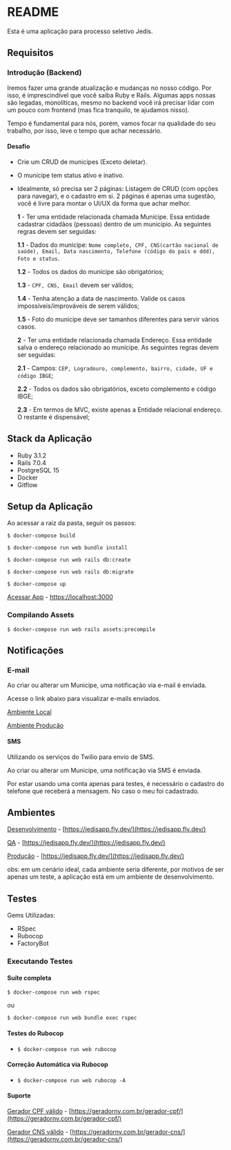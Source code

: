 # README

Esta é uma aplicação para processo seletivo Jedis.

## Requisitos

### Introdução (Backend)

Iremos fazer uma grande atualização e mudanças no nosso código. Por isso, é imprescindível que você saiba Ruby e Rails. Algumas apps nossas são legadas, monolíticas, mesmo no backend você irá precisar lidar com um pouco com frontend (mas fica tranquilo, te ajudamos nisso).

Tempo é fundamental para nós, porém, vamos focar na qualidade do seu trabalho, por isso, leve o tempo que achar necessário.

#### Desafio

- Crie um CRUD de municipes (Exceto deletar).
- O munícipe tem status ativo e inativo.
- Idealmente, só precisa ser 2 páginas: Listagem de CRUD (com opções para navegar), e o cadastro em si. 2 páginas é apenas uma sugestão, você é livre para montar o UI/UX da forma que achar melhor.

  **1** - Ter uma entidade relacionada chamada Munícipe. Essa entidade cadastrar cidadãos (pessoas) dentro de um município. As seguintes regras devem ser seguidas:

  **1.1** - Dados do munícipe: `Nome completo, CPF, CNS(cartão nacional de saúde), Email, Data nascimento, Telefone (código do país e ddd), Foto e status`.

  **1.2** - Todos os dados do munícipe são obrigatórios;

  **1.3** - `CPF, CNS, Email` devem ser válidos;

  **1.4** - Tenha atenção a data de nascimento. Valide os casos impossíveis/improváveis de serem válidos;

  **1.5** - Foto do munícipe deve ser tamanhos diferentes para servir vários casos.

  **2** - Ter uma entidade relacionada chamada Endereço. Essa entidade salva o endereço relacionado ao munícipe. As seguintes regras devem ser seguidas:

  **2.1** - Campos: `CEP, Logradouro, complemento, bairro, cidade, UF e código IBGE`;

  **2.2** - Todos os dados são obrigatórios, exceto complemento e código IBGE;

  **2.3** - Em termos de MVC, existe apenas a Entidade relacional endereço. O restante é dispensável;

## Stack da Aplicação

- Ruby 3.1.2
- Rails 7.0.4
- PostgreSQL 15
- Docker
- Gitflow

## Setup da Aplicação

Ao acessar a raiz da pasta, seguir os passos:

`$ docker-compose build`

`$ docker-compose run web bundle install`

`$ docker-compose run web rails db:create`

`$ docker-compose run web rails db:migrate`

`$ docker-compose up`

[Acessar App]([https://localhost:3000](https://localhost:3000)) - [https://localhost:3000](https://localhost:3000)

### Compilando Assets

`$ docker-compose run web rails assets:precompile`

## Notificações

### E-mail

Ao criar ou alterar um Municipe, uma notificação via e-mail é enviada.

Acesse o link abaixo para visualizar e-mails enviados.

[Ambiente Local](http://localhost:3000/inbox)

[Ambiente Produção](https://jedisapp.fly.dev/inbox)

#### SMS

Utilizando os serviços do Twilio para envio de SMS.

Ao criar ou alterar um Municipe, uma notificação via SMS é enviada.

Por estar usando uma conta apenas para testes, é necessário o cadastro do telefone que receberá a mensagem. No caso o meu foi cadastrado.

## Ambientes

[Desenvolvimento]([https://jedisapp.fly.dev/](https://jedisapp.fly.dev/)) - [https://jedisapp.fly.dev/](https://jedisapp.fly.dev/)

[QA]([https://jedisapp.fly.dev/](https://jedisapp.fly.dev/)) - [https://jedisapp.fly.dev/](https://jedisapp.fly.dev/)

[Produção]([https://jedisapp.fly.dev/](https://jedisapp.fly.dev/)) - [https://jedisapp.fly.dev/](https://jedisapp.fly.dev/)

obs: em um cenário ideal, cada ambiente seria diferente, por motivos de ser apenas um teste, a aplicação está em um ambiente de desenvolvimento.

## Testes

Gems Utilizadas:

- RSpec
- Rubocop
- FactoryBot

### Executando Testes

#### Suíte completa

`$ docker-compose run web rspec`

ou

`$ docker-compose run web bundle exec rspec`

#### Testes do Rubocop

- `$ docker-compose run web rubocop`

#### Correção Automática via Rubocop

- `$ docker-compose run web rubocop -A`

#### Suporte

[Gerador CPF válido]([https://geradornv.com.br/gerador-cpf/]) - [https://geradornv.com.br/gerador-cpf/](https://geradornv.com.br/gerador-cpf/)

[Gerador CNS válido]([https://geradornv.com.br/gerador-cns/]) - [https://geradornv.com.br/gerador-cns/](https://geradornv.com.br/gerador-cns/)
